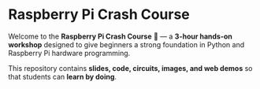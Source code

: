 # Raspberry Pi Crash Course

Welcome to the **Raspberry Pi Crash Course** 🚀 — a **3-hour hands-on workshop** designed to give beginners a strong foundation in Python and Raspberry Pi hardware programming.

This repository contains **slides, code, circuits, images, and web demos** so that students can **learn by doing**.
